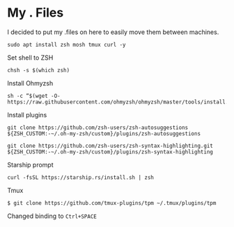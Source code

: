 # My . Files

I decided to put my .files on here to easily move them between machines.

```
sudo apt install zsh mosh tmux curl -y 
```
Set shell to ZSH
```
chsh -s $(which zsh)
```

Install Ohmyzsh
```
sh -c “$(wget -O- https://raw.githubusercontent.com/ohmyzsh/ohmyzsh/master/tools/install.sh)”
```
Install plugins
```
git clone https://github.com/zsh-users/zsh-autosuggestions ${ZSH_CUSTOM:-~/.oh-my-zsh/custom}/plugins/zsh-autosuggestions

git clone https://github.com/zsh-users/zsh-syntax-highlighting.git ${ZSH_CUSTOM:-~/.oh-my-zsh/custom}/plugins/zsh-syntax-highlighting
```
Starship prompt
```
curl -fsSL https://starship.rs/install.sh | zsh
```


Tmux 
```
$ git clone https://github.com/tmux-plugins/tpm ~/.tmux/plugins/tpm
```
Changed binding to `Ctrl+SPACE`